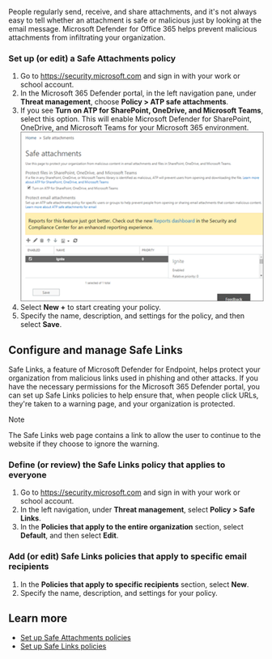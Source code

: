People regularly send, receive, and share attachments, and it's not always easy to tell whether an attachment is safe or malicious just by looking at the email message. Microsoft Defender for Office 365 helps prevent malicious attachments from infiltrating your organization.

### Set up (or edit) a Safe Attachments policy

1. Go to <https://security.microsoft.com> and sign in with your work or school account.
1. In the Microsoft 365 Defender portal, in the left navigation pane, under **Threat management**, choose **Policy > ATP safe attachments**.
1. If you see **Turn on ATP for SharePoint, OneDrive, and Microsoft Teams**, select this option. This will enable Microsoft Defender for SharePoint, OneDrive, and Microsoft Teams for your Microsoft 365 environment.
   ![A screenshot of the safe attachments reports page](../media/attachment-report.png)
1. Select **New +** to start creating your policy.
1. Specify the name, description, and settings for the policy, and then select **Save**.

## Configure and manage Safe Links

Safe Links, a feature of Microsoft Defender for Endpoint, helps protect your organization from malicious links used in phishing and other attacks. If you have the necessary permissions for the Microsoft 365 Defender portal, you can set up Safe Links policies to help ensure that, when people click URLs, they're taken to a warning page, and your organization is protected.

>[!NOTE]
> The Safe Links web page contains a link to allow the user to continue to the website if they choose to ignore the warning.

### Define (or review) the Safe Links policy that applies to everyone

1. Go to <https://security.microsoft.com> and sign in with your work or school account.
1. In the left navigation, under **Threat management**, select **Policy > Safe Links**.
1. In the **Policies that apply to the entire organization** section, select **Default**, and then select **Edit**.

### Add (or edit) Safe Links policies that apply to specific email recipients

1. In the **Policies that apply to specific recipients** section, select **New**.
1. Specify the name, description, and settings for your policy.

## Learn more

- [Set up Safe Attachments policies](/microsoft-365/security/office-365-security/set-up-atp-safe-attachments-policies?azure-portal=true)
- [Set up Safe Links policies](/microsoft-365/security/office-365-security/set-up-atp-safe-links-policies?azure-portal=true)
